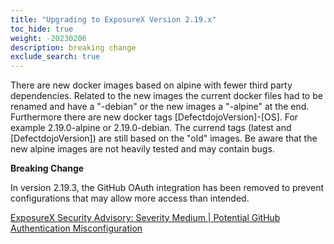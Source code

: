 ```yaml
---
title: "Upgrading to ExposureX Version 2.19.x"
toc_hide: true
weight: -20230206
description: breaking change
exclude_search: true
---
```

There are new docker images based on alpine with fewer third party dependencies. Related to the new images the current docker files had to be renamed and have a "-debian" or the new images a "-alpine" at the end. Furthermore there are new docker tags [DefectdojoVersion]-[OS]. For example 2.19.0-alpine or 2.19.0-debian. The currend tags (latest and [DefectdojoVersion]) are still based on the "old" images. Be aware that the new alpine images are not heavily tested and may contain bugs.

**Breaking Change**

In version 2.19.3, the GitHub OAuth integration has been removed to prevent configurations that may allow more access than intended.

[ExposureX Security Advisory: Severity Medium | Potential GitHub Authentication Misconfiguration](https://github.com/ExposureX/django-ExposureX/security/advisories/GHSA-hfp4-q5pg-2p7r)
